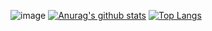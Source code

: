 ![image](https://github.com/saadeghi/saadeghi/blob/master/dino.gif)
[![Anurag's github stats](https://github-readme-stats.vercel.app/api?username=Huafanfan&count_private=true&show_icons=true&theme=radical)](https://github.com/anuraghazra/github-readme-stats)
[![Top Langs](https://github-readme-stats.vercel.app/api/top-langs/?username=Huafanfan&layout=compact&hide=JavaScript,CSS)](https://github.com/anuraghazra/github-readme-stats)
